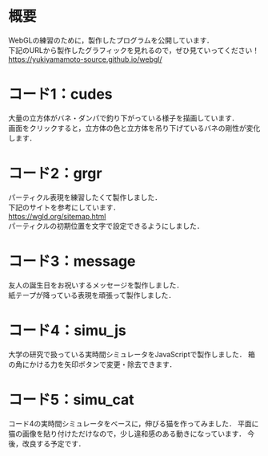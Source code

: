 # 概要
WebGLの練習のために，製作したプログラムを公開しています．<br>
下記のURLから製作したグラフィックを見れるので，ぜひ見ていってください！<br>
https://yukiyamamoto-source.github.io/webgl/

# コード1：cudes
大量の立方体がバネ・ダンパで釣り下がっている様子を描画しています．<br>
画面をクリックすると，立方体の色と立方体を吊り下げているバネの剛性が変化します．

# コード2：grgr
パーティクル表現を練習したくて製作しました．<br>
下記のサイトを参考にしています．<br>
https://wgld.org/sitemap.html <br>
パーティクルの初期位置を文字で設定できるようにしました．

# コード3：message
友人の誕生日をお祝いするメッセージを製作しました．<br>
紙テープが降っている表現を頑張って製作しました．<br>

# コード4：simu_js
大学の研究で扱っている実時間シミュレータをJavaScriptで製作しました．
箱の角にかける力を矢印ボタンで変更・除去できます．

# コード5：simu_cat
コード4の実時間シミュレータをベースに，伸びる猫を作ってみました．
平面に猫の画像を貼り付けただけなので，少し違和感のある動きになっています．
今後，改良する予定です．

